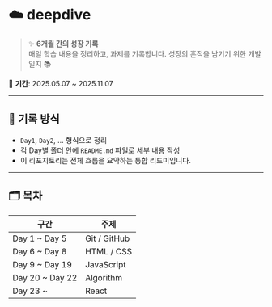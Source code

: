 # ☁️ deepdive

> ✨ **6개월 간의 성장 기록**  
> 매일 학습 내용을 정리하고, 과제를 기록합니다. 성장의 흔적을 남기기 위한 개발일지 📚

📅 **기간**: 2025.05.07 ~ 2025.11.07

---

## 📖 기록 방식

- `Day1`, `Day2`, ... 형식으로 정리
- 각 Day별 폴더 안에 `README.md` 파일로 세부 내용 작성
- 이 리포지토리는 전체 흐름을 요약하는 통합 리드미입니다.

---

## 🗂️ 목차

| 구간              | 주제          |
|-----------------|-------------|
| Day 1 ~ Day 5   | Git / GitHub |
| Day 6 ~ Day 8   | HTML / CSS  |
| Day 9 ~ Day 19  | JavaScript  |
| Day 20 ~ Day 22 | Algorithm   |
| Day 23 ~        | React       |




